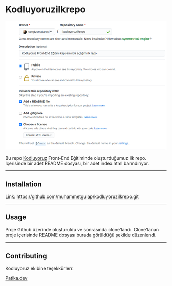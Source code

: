 # Kodluyoruzilkrepo
![resim](https://github.com/muhammetgulap/kodluyoruzilkrepo/blob/main/github.png) 


Bu repo [Kodluyoruz](https://kodluyoruz.org/tr/kodluyoruz/) Front-End Eğitiminde oluşturduğumuz ilk repo. İçerisinde bir adet README dosyası, bir adet index.html barındırıyor.

---

## Installation
Link: https://github.com/muhammetgulap/kodluyoruzilkrepo.git

---

## Usage
Proje Github üzerinde oluşturuldu ve sonrasında clone'landı. Clone'lanan proje içerisinde README dosyası burada görüldüğü şekilde düzenlendi.

---

## Contributing
Kodluyoruz ekibine teşekkürlerr.

[Patika.dev](https://www.patika.dev/tr)
